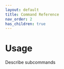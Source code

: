 ```yaml
---
layout: default
title: Command Reference
nav_order: 2
has_children: true
---
```


# Usage

Describe subcommands